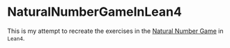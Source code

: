 # NaturalNumberGameInLean4

This is my attempt to recreate the exercises in the [Natural Number Game](https://adam.math.hhu.de/#/g/leanprover-community/nng4) in `Lean4`.
